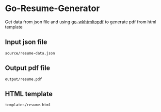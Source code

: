 # Go-Resume-Generator

Get data from json file and using [go-wkhtmltopdf](https://github.com/SebastiaanKlippert/go-wkhtmltopdf) to generate pdf from html template

## Input json file
```
source/resume-data.json
```

## Output pdf file
```
output/resume.pdf
```

## HTML template
```
templates/resume.html
```